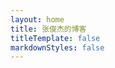 ```yaml
---
layout: home
title: 张俊杰的博客
titleTemplate: false
markdownStyles: false
---
```

<ClientOnly>
<home />
</ClientOnly>

<script lang="ts" setup>
import home from './.vitepress/theme/components/home.vue'
</script>
